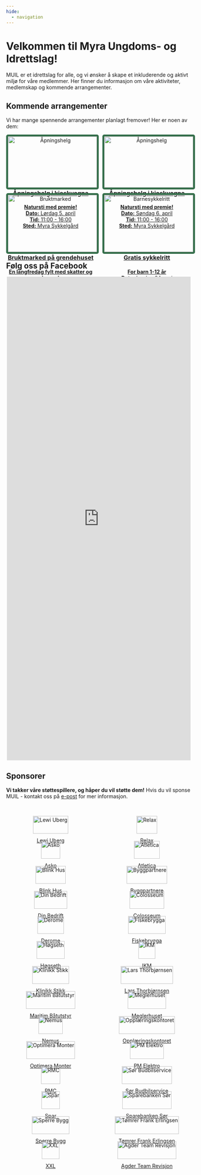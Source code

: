 ```yaml
---
hide:
  - navigation
---
```


# Velkommen til Myra Ungdoms- og Idrettslag!

MUIL er et idrettslag for alle, og vi ønsker å skape et inkluderende og aktivt miljø for våre medlemmer. Her finner du informasjon om våre aktiviteter, medlemskap og kommende arrangementer.

## Kommende arrangementer

Vi har mange spennende arrangementer planlagt fremover! Her er noen av dem:

<!-- prettier-ignore -->
<div style="display: flex; flex-wrap: wrap; gap: 20px;">

  <div style="flex: 1 1 calc(50% - 20px); text-align: center;">
    <a href="https://fb.me/e/59qMDdybH">
      <img src="assets/img/events/aapningshelg.jpg" alt="Åpningshelg" style="width: 100%; max-width: 350px; border: 5px solid #356f4b; border-radius: 5px;">
      <h3 style="margin: 0;">Åpningshelg i kioskvogna</h3>
      <h4 style="margin-bottom: 0;">Natursti med premie!</h4>
      <p style="margin: 0;"><strong>Dato:</strong> Lørdag 5. april</p>
      <p style="margin: 0;"><strong>Tid:</strong> 11:00 - 16:00</p>
      <p style="margin: 0;"><strong>Sted:</strong> Myra Sykkelgård</p>
    </a>
  </div>

  <div style="flex: 1 1 calc(50% - 20px); text-align: center;">
    <a href="https://fb.me/e/4uj0UzEiL">
      <img src="assets/img/events/aapningshelg.jpg" alt="Åpningshelg" style="width: 100%; max-width: 350px; border: 5px solid #356f4b; border-radius: 5px;">
      <h3 style="margin: 0;">Åpningshelg i kioskvogna</h3>
      <h4 style="margin-bottom: 0;">Natursti med premie!</h4>
      <p style="margin: 0;"><strong>Dato:</strong> Søndag 6. april</p>
      <p style="margin: 0;"><strong>Tid:</strong> 11:00 - 16:00</p>
      <p style="margin: 0;"><strong>Sted:</strong> Myra Sykkelgård</p>
    </a>
  </div>

  <div style="flex: 1 1 calc(50% - 20px); text-align: center;">
    <a href="https://fb.me/e/4jKLKoUT7">
      <img src="assets/img/events/bruktmarked.jpg" alt="Bruktmarked" style="width: 100%; max-width: 350px; border: 5px solid #356f4b; border-radius: 5px;">
      <h3 style="margin: 0;">Bruktmarked på grendehuset</h3>
      <h4 style="margin-bottom: 0;">En langfredag fylt med skatter og hygge!</h4>
      <p style="margin: 0;"><strong>Dato:</strong> Fredag 18. april</p>
      <p style="margin: 0;"><strong>Tid:</strong> 11:00</p>
      <p style="margin: 0;"><strong>Sted:</strong> Myra Grendehus</p>
    </a>
  </div>

  <div style="flex: 1 1 calc(50% - 20px); text-align: center;">
    <a href="https://fb.me/e/61Gz2h9FP">
      <img src="assets/img/events/barnesykkelritt.jpg" alt="Barnesykkelritt" style="width: 100%; max-width: 350px; border: 5px solid #356f4b; border-radius: 5px;">
      <h3 style="margin: 0;">Gratis sykkelritt</h3>
      <h4 style="margin-bottom: 0;">For barn 1-12 år</h4>
      <p style="margin: 0;"><strong>Dato:</strong> Lørdag 24. mai</p>
      <p style="margin: 0;"><strong>Tid:</strong> 11:00 - 13:30</p>
      <p style="margin: 0;"><strong>Sted:</strong> Myra Sykkelgård</p>
    </a>
  </div>

</div>

## Følg oss på Facebook

<div style="text-align: center;">
  <div class="fb-page fb_iframe_widget" data-href="http://www.facebook.com/151791444848305" data-width="500" data-height="1314" data-show-posts="true" data-hide-cover="false" data-show-facepile="true" data-adapt-container-width="true" data-testid="fb-page-element" fb-xfbml-state="rendered" fb-iframe-plugin-query="adapt_container_width=true&amp;app_id=304553036307597&amp;container_width=0&amp;height=1314&amp;hide_cover=false&amp;href=http%3A%2F%2Fwww.facebook.com%2F151791444848305&amp;locale=nn_NO&amp;sdk=joey&amp;show_facepile=true&amp;show_posts=true&amp;width=500">
    <span style="vertical-align: bottom; width: 500px; height: 1314px;">
      <iframe name="ff466bada3bb21c3a" width="500px" height="1314px" data-testid="fb:page Facebook Social Plugin" title="fb:page Facebook Social Plugin" frameborder="0" allowtransparency="true" allowfullscreen="true" scrolling="no" allow="encrypted-media" src="https://www.facebook.com/v2.4/plugins/page.php?adapt_container_width=true&amp;app_id=304553036307597&amp;channel=https%3A%2F%2Fstaticxx.facebook.com%2Fx%2Fconnect%2Fxd_arbiter%2F%3Fversion%3D46%23cb%3Df7aca7a5f0b7e9701%26domain%3Dwww.muil.no%26is_canvas%3Dfalse%26origin%3Dhttps%253A%252F%252Fwww.muil.no%252Ffc187014072a3e13b%26relation%3Dparent.parent&amp;container_width=0&amp;height=1314&amp;hide_cover=false&amp;href=http%3A%2F%2Fwww.facebook.com%2F151791444848305&amp;locale=nn_NO&amp;sdk=joey&amp;show_facepile=true&amp;show_posts=true&amp;width=500" style="border: medium; visibility: visible; width: 500px; height: 1314px;" class=""></iframe>
    </span>
  </div>
</div>

## Sponsorer

**Vi takker våre støttespillere, og håper du vil støtte dem!**
Hvis du vil sponse MUIL - kontakt oss på [e-post](mailto:sponsmyra@gmail.com) for mer informasjon.

&nbsp;&nbsp;&nbsp;&nbsp;&nbsp;&nbsp;

<style>
  #sponsor-images {
    display: grid;
    grid-template-columns: repeat(auto-fit, minmax(200px, 1fr));
    gap: 20px;
    justify-items: center;
  }
  #sponsor-images img {
    max-width: 300px;
    width: 100%;
    display: block;
  }
  #sponsor-images p {
    text-align: center;
    margin: 10px 0 0;
  }
</style>

<div id="sponsor-images">
  <a href="https://uberg.me" target="_blank">
    <div>
      <img src="./assets/img/sponsorer/lewi-uberg.png" alt="Lewi Uberg">
      <p>Lewi Uberg</p>
    </div>
  </a>
  <a href="https://uberg.me" target="_blank">
    <div>
      <img src="./assets/img/sponsorer/relax.png" alt="Relax">
      <p>Relax</p>
    </div>
  </a>
  <a href="https://uberg.me" target="_blank">
    <div>
      <img src="./assets/img/sponsorer/asko.jpg" alt="Asko">
      <p>Asko</p>
    </div>
  </a>
  <a href="https://uberg.me" target="_blank">
    <div>
      <img src="./assets/img/sponsorer/atletica.png" alt="Atletica">
      <p>Atletica</p>
    </div>
  </a>
  <a href="https://uberg.me" target="_blank">
    <div>
      <img src="./assets/img/sponsorer/blink-hus.png" alt="Blink Hus">
      <p>Blink Hus</p>
    </div>
  </a>
  <a href="https://uberg.me" target="_blank">
    <div>
      <img src="./assets/img/sponsorer/byggpartnere.png" alt="Byggpartnere">
      <p>Byggpartnere</p>
    </div>
  </a>
  <a href="https://uberg.me" target="_blank">
    <div>
      <img src="./assets/img/sponsorer/din-bedrift.png" alt="Din Bedrift">
      <p>Din Bedrift</p>
    </div>
  </a>
  <a href="https://uberg.me" target="_blank">
    <div>
      <img src="./assets/img/sponsorer/colosseum.jpg" alt="Colosseum">
      <p>Colosseum</p>
    </div>
  </a>
  <a href="https://uberg.me" target="_blank">
    <div>
      <img src="./assets/img/sponsorer/derome.jpg" alt="Derome">
      <p>Derome</p>
    </div>
  </a>
  <a href="https://uberg.me" target="_blank">
    <div>
      <img src="./assets/img/sponsorer/fiskebrygga.png" alt="Fiskebrygga">
      <p>Fiskebrygga</p>
    </div>
  </a>
  <a href="https://uberg.me" target="_blank">
    <div>
      <img src="./assets/img/sponsorer/hogseth.jpg" alt="Høgseth">
      <p>Høgseth</p>
    </div>
  </a>
  <a href="https://uberg.me" target="_blank">
    <div>
      <img src="./assets/img/sponsorer/ikm.png" alt="IKM">
      <p>IKM</p>
    </div>
  </a>
  <a href="https://uberg.me" target="_blank">
    <div>
      <img src="./assets/img/sponsorer/klinikkstikk.png" alt="Klinikk Stikk">
      <p>Klinikk Stikk</p>
    </div>
  </a>
  <a href="https://uberg.me" target="_blank">
    <div>
      <img src="./assets/img/sponsorer/lars-thorbjornsen.png" alt="Lars Thorbjørnsen">
      <p>Lars Thorbjørnsen</p>
    </div>
  </a>
  <a href="https://uberg.me" target="_blank">
    <div>
      <img src="./assets/img/sponsorer/maritim-baatutstyr.png" alt="Maritim Båtutstyr">
      <p>Maritim Båtutstyr</p>
    </div>
  </a>
  <a href="https://uberg.me" target="_blank">
    <div>
      <img src="./assets/img/sponsorer/meglerhuset.png" alt="Meglerhuset">
      <p>Meglerhuset</p>
    </div>
  </a>
  <a href="https://uberg.me" target="_blank">
    <div>
      <img src="./assets/img/sponsorer/nemus.jpeg" alt="Nemus">
      <p>Nemus</p>
    </div>
  </a>
  <a href="https://uberg.me" target="_blank">
    <div>
      <img src="./assets/img/sponsorer/opplaeringskontoret.png" alt="Opplæringskontoret">
      <p>Opplæringskontoret</p>
    </div>
  </a>
  <a href="https://uberg.me" target="_blank">
    <div>
      <img src="./assets/img/sponsorer/optimera-monter.png" alt="Optimera Monter">
      <p>Optimera Monter</p>
    </div>
  </a>
  <a href="https://uberg.me" target="_blank">
    <div>
      <img src="./assets/img/sponsorer/pm-elektro.png" alt="PM Elektro">
      <p>PM Elektro</p>
    </div>
  </a>
  <a href="https://uberg.me" target="_blank">
    <div>
      <img src="./assets/img/sponsorer/rmc.jpg" alt="RMC">
      <p>RMC</p>
    </div>
  </a>
  <a href="https://uberg.me" target="_blank">
    <div>
      <img src="./assets/img/sponsorer/sor-budbilservice.jpg" alt="Sør Budbilservice">
      <p>Sør Budbilservice</p>
    </div>
  </a>
  <a href="https://uberg.me" target="_blank">
    <div>
      <img src="./assets/img/sponsorer/spar.png" alt="Spar">
      <p>Spar</p>
    </div>
  </a>
  <a href="https://uberg.me" target="_blank">
    <div>
      <img src="./assets/img/sponsorer/sparebankensor.png" alt="Sparebanken Sør">
      <p>Sparebanken Sør</p>
    </div>
  </a>
  <a href="https://uberg.me" target="_blank">
    <div>
      <img src="./assets/img/sponsorer/sperre-bygg.png" alt="Sperre Bygg">
      <p>Sperre Bygg</p>
    </div>
  </a>
  <a href="https://uberg.me" target="_blank">
    <div>
      <img src="./assets/img/sponsorer/tomrer-frank-erlingsen.png" alt="Tømrer Frank Erlingsen">
      <p>Tømrer Frank Erlingsen</p>
    </div>
  </a>
  <a href="https://uberg.me" target="_blank">
    <div>
      <img src="./assets/img/sponsorer/xxl.png" alt="XXL">
      <p>XXL</p>
    </div>
  </a>
  <a href="https://uberg.me" target="_blank">
    <div>
      <img src="./assets/img/sponsorer/agder-team-revisjon.png" alt="Agder Team Revisjon">
      <p>Agder Team Revisjon</p>
    </div>
  </a>
</div>
